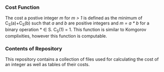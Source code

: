 ### Cost Function
The cost a postive integer *m* for *m > 1* is defined as the minimum of C<sub>S</sub>(a)+C<sub>S</sub>(b) such that *a* and *b* are positive integers and *m = a * b* for a binary operation * &in; S. C<sub>S</sub>(1) = 1. This function is similar to Komgorov complixities, however this function is computable. 

### Contents of Repository
This repository contains a collection of files used for calculating the cost of an integer as well as tables of their costs.
